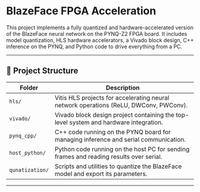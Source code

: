 # BlazeFace FPGA Acceleration

This project implements a fully quantized and hardware-accelerated version of the BlazeFace neural network on the PYNQ-Z2 FPGA board. It includes model quantization, HLS hardware accelerators, a Vivado block design, C++ inference on the PYNQ, and Python code to drive everything from a PC.

---

## 📁 Project Structure

| Folder        | Description                                                                 |
|---------------|-----------------------------------------------------------------------------|
| `hls/`        | Vitis HLS projects for accelerating neural network operations (ReLU, DWConv, PWConv). |
| `vivado/`     | Vivado block design project containing the top-level system and hardware integration. |
| `pynq_cpp/`   | C++ code running on the PYNQ board for managing inference and serial communication. |
| `host_python/`| Python code running on the host PC for sending frames and reading results over serial. |
| `qunatization/`| Scripts and utilities to quantize the BlazeFace model and export its parameters. |

---
